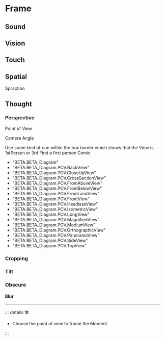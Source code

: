 # Frame

## Sound

## Vision

## Touch

## Spatial

Spraction

## Thought

### Perspective

Point of View

Camera Angle

Use some kind of cue within the box border which shows that the View is 1stPerson or 3rd
Find a first person Comic

- "BETA.BETA_Diagram"
- "BETA.BETA_Diagram.POV.BackView"
- "BETA.BETA_Diagram.POV.CloseUpView"
- "BETA.BETA_Diagram.POV.CrossSectionView"
- "BETA.BETA_Diagram.POV.FromAboveView"
- "BETA.BETA_Diagram.POV.FromBelowView"
- "BETA.BETA_Diagram.POV.FromLandView"
- "BETA.BETA_Diagram.POV.FrontView"
- "BETA.BETA_Diagram.POV.HeadlessView"
- "BETA.BETA_Diagram.POV.IsometricView"
- "BETA.BETA_Diagram.POV.LongView"
- "BETA.BETA_Diagram.POV.MagnifiedView"
- "BETA.BETA_Diagram.POV.MediumView"
- "BETA.BETA_Diagram.POV.OrthographicView"
- "BETA.BETA_Diagram.POV.PanoramaView"
- "BETA.BETA_Diagram.POV.SideView"
- "BETA.BETA_Diagram.POV.TopView"

### Cropping

### Tilt

### Obscure

#### Blur

---

<!-- =================================================== -->
<!-- =================================================== -->
<!-- =================================================== -->
<!-- =================================================== -->
<!-- =================================================== -->
::: details 🛠

- Choose the point of view to frame the Moment

:::
